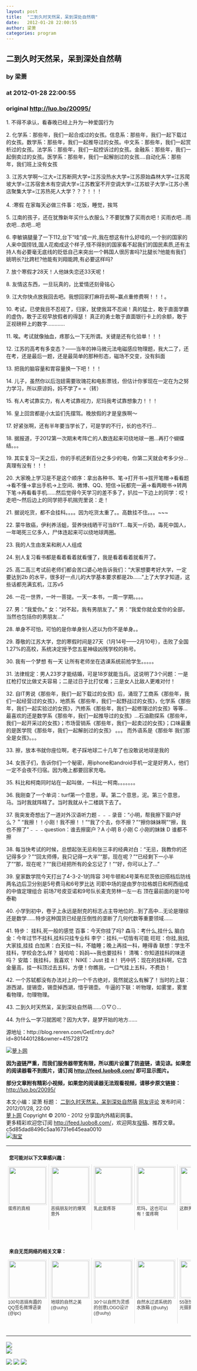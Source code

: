 ```yaml
---
layout: post
title:  "二到久时天然呆，呆到深处自然萌"
date:   2012-01-28 22:00:55
author: 梁萧
categories: program
---
```


## 二到久时天然呆，呆到深处自然萌
### by 梁萧
### at 2012-01-28 22:00:55
### original <http://luo.bo/20095/>

<p>1. 不得不承认，看春晚已经上升为一种爱国行为</p><p>2. 化学系：那些年，我们一起合成过的女孩。信息系：那些年，我们一起下载过的女孩。数学系：那些年，我们一起推导过的女孩。中文系：那些年，我们一起赏析过的女孩。法学系：那些年，我们一起控诉过的女孩。金融系：那些年，我们一起倒卖过的女孩。医学系：那些年，我们一起解剖过的女孩....自动化系：那些年，我们班上没有女孩</p><p>3. 江苏大学啊～江大=江苏断网大学=江苏没热水大学=江苏原始森林大学=江苏爬坡大学=江苏宿舍木有空调大学=江苏教室不开空调大学=江苏蚊子大学=江苏小黑店聚集大学=江苏热死人大学？？？！！！<br> <span></span><br> 4. :寒假 在家每天必做三件事：吃饭，睡觉，挨骂</p><p>5. 江南的孩子，还在犹豫新年买什么衣服么？不要犹豫了买雨衣吧！买雨衣吧…雨衣吧…衣吧…吧</p><p>6. 李敏镐腿量了一下112,台下“哇”成一片,我在想这有什么好哇的,一个别的国家的人来中国捞钱,国人花痴成这个样子,怪不得别的国家看不起我们的国民素质,还有主持人有必要毫无底线的贬低自己来突出一个韩国人很厉害吗?比腿长?他能有我们姚明长?比跨栏?他能有刘翔能跨,有必要这样吗?</p><p>7. 放个寒假才28天！人他妹失恋还33天呢！</p><p>8. 友情这东西，一旦玩真的，比爱情还刻骨铭心</p><p>9. 江大你快点放我回去吧。我想回家打麻将去啊~赢点重修费啊！！！。</p><p>10. 考试，已使我目不忍视了，归家，犹使我耳不忍闻！真的猛士，敢于直面学霸的虚伪，敢于正视早放假者的得瑟！ 真正的勇士敢于直面银行卡上的余额，敢于正视磅秤上的数字…………</p><p>11. 唉。考试就像抽血，疼那么一下无所谓。关键是还有化验单！！！</p><p>12. 江苏的高考有多变态？——当年的神马微元法电磁感应物理题，我大二了，还在考，还是最后一题，还是最简单的那种形态，磁场不交变，没有斜面</p><p>13. 把我的脑容量和胃容量换一下吧！！！</p><p>14. 儿子，虽然你以后泡妞需要玫瑰花和电影票钱，但估计你爹现在一定在为之努力学习，所以原谅妈，妈不学了= =（转）</p><p>15. 有人考试靠实力，有人考试靠视力，尼玛我考试靠想象力！！！</p><p>16. 皇上回宫都是小太监们先摆驾。晚放假的才是皇族啊～</p><p>17. 好紧张啊，还有半年要当学长了，可是学的不行，长的也不行...</p><p>18. 据报道，于2012第一次期末考阵亡的人数连起来可绕地球一圈…再打个蝴蝶结。。。</p><p>19. 其实复习一天之后，你的手机还剩百分之多少的电，你第二天就会考多少分…真理有没有！！！</p><p>20. 大家晚上学习是不是这个顺序：拿出各种书、笔→打开书→拔开笔帽→看看题→看不懂→拿出手机→上空间、微博、QQ、短信→玩都完一遍→看两眼书→转两下笔→再看看手机……然后觉得今天学习的差不多了，扒拉一下边上的同学：哎！走吧～然后边上的同学把手机揣兜里说：走！</p><p>21. 据说吃货，都不会挂科。。。。因为吃货太重了。。高数挂不住。。。~~~</p><p>22. 蒙牛致癌，伊利养活蛆，营养快线晒干可当BYT...每天一斤奶，毒死中国人，一年喝死三亿多人，尸体连起来可以绕地球两圈。</p><p>23. 我的人生由发呆和刷人人组成</p><p>24. 别人复习看书都是看着看着就看懂了，我是看着看着就看开了。</p><p>25. 高二高三考试前老师们都会苦口婆心地告诉我们：“大家想要考好大学，一定要达到2b 的水平，很多好一点儿的大学基本要求都是2b……”上了大学才知道，这些话都充满玄机，江苏v5</p><p>26. 一花一世界，一叶一菩提。一天一本书，一周一学期。。。。</p><p>27. 男：“我爱你。” 女：“对不起，我有男朋友了。” 男：“我爱你就会爱你的全部，当然也包括你的男朋友…”</p><p>28. 单身不可怕，可怕的是你单身别人还以为你不是单身。。</p><p>29. 尊敬的江苏大学，您的寒假时间是27天（1月14号——2月10号），击败了全国1.27%的高校，系统决定授予您五星神级凶残学校的称号。</p><p>30. 我有一个梦想 有一天 让所有老师坐在选课系统前抢学生。。。。。</p><p>31. 法律规定：男人23岁才能结婚，可是18岁就能当兵。这说明了3个问题：一是扛枪打仗比做丈夫容易；二是过日子比打仗难；三是女人比敌人更难对付！</p><p>32. 自IT男说《那些年，我们一起下载过的女孩》后，涌现了工商系《那些年，我们一起经营过的女孩》，地质系《那些年，我们一起野战过的女孩》，化学系《那些年，我们一起实验过的女孩》，汽修系《那些年，我们一起修理过的女孩》等等...最喜欢的还是数学系《那些年，我们一起推导过的女孩》...石油勘探系《那些年，我们一起开采过的女孩》；市场营销系《那些年，我们一起卖过的女孩》；口味最重的是医学院《那些年，我们一起解剖过的女孩》 。。。 而外语系是《那些年 我们那全是女孩》。。。</p><p>33. 擦，放本书就你座位啊，老子踩地球二十几年了也没敢说地球是我的</p><p>34. 女孩子们，告诉你们一个秘密，用iphone和android手机一定是好男人，他们一定不会夜不归宿。因为晚上都要回家充电。</p><p>35. 科比和柯南同时站在一起叫做，一科比一柯南。。。。。。。</p><p>36. 我刚查了一个单词：turf第一个意思，草。第二个意思，泥。第三个意思，马。当时我就阵精了。当时我就从十二楼跳下去了。</p><p>37. 我突发奇想出了一道对外汉语听力题﹣﹣﹣录音：“小明，帮我擦下窗户好么？＂“我擦！！小刚！我不擦！！”“我了个去，你不擦？”“擦你妹妹啊”“擦，我也不擦了”﹣﹣﹣question：谁去擦窗户？A 小明 B 小刚 C 小刚的妹妹 D 谁都不擦</p><p>38. 每当快考试的时候，总想起张无忌和张三丰的经典对白：“无忌，我教你的还记得多少？”“回太师傅，我只记得一大半”“那，现在呢？”“已经剩下一小半了”“那，现在呢？”“我已经把所有的全忘记了！”“好，你可以上了…”</p><p>39. 皇家数学院今天打出了4-3-2-1的阵容 3号牛顿和4号莱布尼茨依旧搭档后防线 两名边后卫分别是5号费马和6号罗比达 司职中场的是由罗尔拉格朗日和柯西组成的中值定理组合 前场7号皮亚诺和9号队长麦克劳林一左一右 顶在最前面的是10号泰勒</p><p>40. 小学到初中，卷子上永远是耐克的标志占主导地位的…到了高中…无论是理综还是数学……特步这种国货已经是压倒性的垄断了几何代数等重要领域……</p><p>41. 特步： 挂科,死一般的感觉 百事：今天你挂了吗? 森马：考什么,挂什么 脑白金：今年过节不挂科,挂科只挂专业科 李宁：挂科,一切皆有可能 旺旺：你挂,我挂,大家挂,挂挂 白加黑：白天挂一科，不瞌睡；晚上再挂一科，睡得香 联想：学生不挂科，学校会怎么样？ 娃哈哈：妈妈~~我也要挂科！ 清嘴：你知道挂科的味道吗？ 安踏：我挂科，我喜欢！ NIKE：Just 挂 it！ 钙中钙：现在的挂科啊，它含金量高，挂一科顶过去五科，方便！你瞧我，一口气挂上五科，不费劲！</p><p>42. 一个苏轼都没有办法对上的一个千古绝对，竟然就这么有解了！当时的上联：游西湖，提锡壶，锡壶掉西湖，惜乎锡壶。 牛逼的下联：听物理，如雾里，雾里看物理，勿理物理。</p><p>43. 二到久时天然呆，呆到深处自然萌……⊙▽⊙…</p><p>44. 为什么一学习就困呢？因为大学，是梦开始的地方......</p><p>源地址：http://blog.renren.com/GetEntry.do?id=801440128&amp;owner=415728172</p><p><a title="萝卜网" href="http://dulei.si/files/2012/01/28/a96b65a721e561e1e3de768ac819ffbb.p_large_31gA_18eb00005ddc5c42.jpg"><img title="萝卜网" src="http://dulei.si/files/2012/01/28/a96b65a721e561e1e3de768ac819ffbb.p_large_31gA_18eb00005ddc5c42.jpg" alt="萝卜网" border="0"></a></p><p><strong>因为盗链严重，而我们服务器带宽有限，所以图片设置了防盗链，请见谅。如果您的阅读器看不到图片，请订阅 <a href="http://feed.luobo8.com/">http://feed.luobo8.com/</a> 即可显示图片。</strong></p><p><strong>部分文章附有精彩小视频，如果您的阅读器无法观看视频，请移步原文链接：</strong> <a href="http://luo.bo/20095/" title="二到久时天然呆，呆到深处自然萌">http://luo.bo/20095/</a></p> 本文小编：梁萧 标题： <a href="http://luo.bo/20095/" title="二到久时天然呆，呆到深处自然萌">二到久时天然呆，呆到深处自然萌</a> <a href="http://luo.bo/20095/#comments" title="to the comments">网友评论</a> 发布时间：2012/01/28, 22:00 <br> <a href="http://luo.bo/" title="萝卜网 - 人人都是艺术家">萝卜网</a> Copyright © 2010 - 2012 分享国内外精彩网事。<br> 更多精彩欢迎您订阅 <a href="http://feed.luobo8.com/">http://feed.luobo8.com/</a>，欢迎网友<a href="http://luo.bo/delivery/">投稿</a>、推荐文章。<br> c5d85dad8496c5aa16731e645eaa0010<br><a href="http://8.nf/1100" title="淘宝"><img src="http://dulei.si/files/2011/08/25/69cb3ea317a32c4e6143e665fdb20b14.300-250.jpg" alt="淘宝" border="0"></a><br><table cellspacing="0" cellpadding="3" border="0" style="clear:both"><tr><td colspan="5"><b><font size="-1" style="display:block!important;padding:20px 0 5px!important">您可能对以下文章感兴趣：</font></b></td></tr><tr><td width="106" valign="top" style="padding:5px!important;margin:0!important"> <a title="蛋疼的真相" style="text-decoration:none!important" href="http://app.wumii.com/ext/redirect.htm?url=http%3A%2F%2Fluo.bo%2F4023%2F&amp;from=http%3A%2F%2Fluo.bo%2F20095%2F"> <img style="margin:0!important;padding:2px!important;border:1px solid #dddddd!important;width:100px!important;height:100px!important" src="http://static.wumii.com/site_images/2011/01/04/1791946.jpg" width="100px" height="100px"><br> <font size="-1" color="#333333" style="display:block!important;line-height:15px!important;width:106px!important;font:12px/15px arial!important;height:60px!important;margin:3px 0 0 0!important;padding:0!important;overflow:hidden!important">蛋疼的真相</font> </a></td><td width="106" valign="top" style="padding:5px!important;margin:0!important;border-left:1px solid #dddddd!important"> <a title="恶搞朋友时的爆笑意外" style="text-decoration:none!important" href="http://app.wumii.com/ext/redirect.htm?url=http%3A%2F%2Fluo.bo%2F187%2F&amp;from=http%3A%2F%2Fluo.bo%2F20095%2F"> <img style="margin:0!important;padding:2px!important;border:1px solid #dddddd!important;width:100px!important;height:100px!important" src="http://static.wumii.com/site_images/2011/06/30/15198294.jpg" width="100px" height="100px"><br> <font size="-1" color="#333333" style="display:block!important;line-height:15px!important;width:106px!important;font:12px/15px arial!important;height:60px!important;margin:3px 0 0 0!important;padding:0!important;overflow:hidden!important">恶搞朋友时的爆笑意外</font> </a></td><td width="106" valign="top" style="padding:5px!important;margin:0!important;border-left:1px solid #dddddd!important"> <a title="乳此蛋疼哥" style="text-decoration:none!important" href="http://app.wumii.com/ext/redirect.htm?url=http%3A%2F%2Fluo.bo%2F3508%2F&amp;from=http%3A%2F%2Fluo.bo%2F20095%2F"> <img style="margin:0!important;padding:2px!important;border:1px solid #dddddd!important;width:100px!important;height:100px!important" src="http://static.wumii.com/site_images/2011/02/25/2933811.jpg" width="100px" height="100px"><br> <font size="-1" color="#333333" style="display:block!important;line-height:15px!important;width:106px!important;font:12px/15px arial!important;height:60px!important;margin:3px 0 0 0!important;padding:0!important;overflow:hidden!important">乳此蛋疼哥</font> </a></td><td width="106" valign="top" style="padding:5px!important;margin:0!important;border-left:1px solid #dddddd!important"> <a title="尼玛，这也可以有！蛋疼啊" style="text-decoration:none!important" href="http://app.wumii.com/ext/redirect.htm?url=http%3A%2F%2Fluo.bo%2F12314%2F&amp;from=http%3A%2F%2Fluo.bo%2F20095%2F"> <img style="margin:0!important;padding:2px!important;border:1px solid #dddddd!important;width:100px!important;height:100px!important" src="http://static.wumii.com/site_images/2011/08/09/21755616.jpg" width="100px" height="100px"><br> <font size="-1" color="#333333" style="display:block!important;line-height:15px!important;width:106px!important;font:12px/15px arial!important;height:60px!important;margin:3px 0 0 0!important;padding:0!important;overflow:hidden!important">尼玛，这也可以有！蛋疼啊</font> </a></td><td width="106" valign="top" style="padding:5px!important;margin:0!important;border-left:1px solid #dddddd!important"> <a title="这群男人有多蛋疼" style="text-decoration:none!important" href="http://app.wumii.com/ext/redirect.htm?url=http%3A%2F%2Fluo.bo%2F12113%2F&amp;from=http%3A%2F%2Fluo.bo%2F20095%2F"> <img style="margin:0!important;padding:2px!important;border:1px solid #dddddd!important;width:100px!important;height:100px!important" src="http://static.wumii.com/site_images/2011/08/05/21119281.jpg" width="100px" height="100px"><br> <font size="-1" color="#333333" style="display:block!important;line-height:15px!important;width:106px!important;font:12px/15px arial!important;height:60px!important;margin:3px 0 0 0!important;padding:0!important;overflow:hidden!important">这群男人有多蛋疼</font> </a></td></tr> <td><br><tr><td colspan="5"><b><font size="-1" style="display:block!important;padding:20px 0 5px!important">来自无觅网络的相关文章：</font></b></td></tr><tr><td width="106" valign="top" style="padding:5px!important;margin:0!important"> <a title="100句恶搞有趣的QQ签名微博语录" style="text-decoration:none!important" href="http://app.wumii.com/ext/redirect.htm?url=http%3A%2F%2Fwww.ipc.me%2Fqq-qianming-20110725.html&amp;from=http%3A%2F%2Fluo.bo%2F20095%2F"> <img style="margin:0!important;padding:2px!important;border:1px solid #dddddd!important;width:100px!important;height:100px!important" src="http://static.wumii.com/site_images/2011/07/25/18903755.jpg" width="100px" height="100px"><br> <font size="-1" color="#333333" style="display:block!important;line-height:15px!important;width:106px!important;font:12px/15px arial!important;height:60px!important;margin:3px 0 0 0!important;padding:0!important;overflow:hidden!important">100句恶搞有趣的QQ签名微博语录 (@ipc)</font> </a></td><td width="106" valign="top" style="padding:5px!important;margin:0!important;border-left:1px solid #dddddd!important"> <a title="地球的自然之美" style="text-decoration:none!important" href="http://app.wumii.com/ext/redirect.htm?url=http%3A%2F%2Fuuhy.com%2Fhtml%2F16664.html&amp;from=http%3A%2F%2Fluo.bo%2F20095%2F"> <img style="margin:0!important;padding:2px!important;border:1px solid #dddddd!important;width:100px!important;height:100px!important" src="http://static.wumii.com/site_images/2011/03/22/4032476.jpg" width="100px" height="100px"><br> <font size="-1" color="#333333" style="display:block!important;line-height:15px!important;width:106px!important;font:12px/15px arial!important;height:60px!important;margin:3px 0 0 0!important;padding:0!important;overflow:hidden!important">地球的自然之美 (@uuhy)</font> </a></td><td width="106" valign="top" style="padding:5px!important;margin:0!important;border-left:1px solid #dddddd!important"> <a title="30个以自然为灵感的创意LOGO设计" style="text-decoration:none!important" href="http://app.wumii.com/ext/redirect.htm?url=http%3A%2F%2Fuuhy.com%2Fhtml%2F17283.html&amp;from=http%3A%2F%2Fluo.bo%2F20095%2F"> <img style="margin:0!important;padding:2px!important;border:1px solid #dddddd!important;width:100px!important;height:100px!important" src="http://static.wumii.com/site_images/2011/04/22/6150094.jpg" width="100px" height="100px"><br> <font size="-1" color="#333333" style="display:block!important;line-height:15px!important;width:106px!important;font:12px/15px arial!important;height:60px!important;margin:3px 0 0 0!important;padding:0!important;overflow:hidden!important">30个以自然为灵感的创意LOGO设计 (@uuhy)</font> </a></td><td width="106" valign="top" style="padding:5px!important;margin:0!important;border-left:1px solid #dddddd!important"> <a title="自然水过滤系统的水族箱" style="text-decoration:none!important" href="http://app.wumii.com/ext/redirect.htm?url=http%3A%2F%2Fuuhy.com%2F%3Fp%3D519&amp;from=http%3A%2F%2Fluo.bo%2F20095%2F"> <img style="margin:0!important;padding:2px!important;border:1px solid #dddddd!important;width:100px!important;height:100px!important" src="http://static.wumii.com/site_images/2011/03/22/4011289.jpg" width="100px" height="100px"><br> <font size="-1" color="#333333" style="display:block!important;line-height:15px!important;width:106px!important;font:12px/15px arial!important;height:60px!important;margin:3px 0 0 0!important;padding:0!important;overflow:hidden!important">自然水过滤系统的水族箱 (@uuhy)</font> </a></td><td width="106" valign="top" style="padding:5px!important;margin:0!important;border-left:1px solid #dddddd!important"> <a title="55张惊人的自然风光摄影" style="text-decoration:none!important" href="http://app.wumii.com/ext/redirect.htm?url=http%3A%2F%2Fuuhy.com%2Fhtml%2F13743.html&amp;from=http%3A%2F%2Fluo.bo%2F20095%2F"> <img style="margin:0!important;padding:2px!important;border:1px solid #dddddd!important;width:100px!important;height:100px!important" src="http://static.wumii.com/site_images/2011/03/22/4021124.jpg" width="100px" height="100px"><br> <font size="-1" color="#333333" style="display:block!important;line-height:15px!important;width:106px!important;font:12px/15px arial!important;height:60px!important;margin:3px 0 0 0!important;padding:0!important;overflow:hidden!important">55张惊人的自然风光摄影 (@uuhy)</font> </a></td></tr><tr><td colspan="5" align="right"> <a style="text-decoration:none!important" href="http://www.wumii.com/widget/relatedItems.htm" title="无觅相关文章插件"> <font size="-1" color="#bbbbbb" style="display:block!important;font-family:arial!important;padding:5px 0!important;font-size:12px!important;color:#bbb!important">无觅</font> </a></td></tr></td></table>
<p><a href="http://feedads.g.doubleclick.net/~a/c8M6spPluQuP5fazdoTJc3TyaJo/0/da"><img src="http://feedads.g.doubleclick.net/~a/c8M6spPluQuP5fazdoTJc3TyaJo/0/di" border="0" ismap></a><br>
<a href="http://feedads.g.doubleclick.net/~a/c8M6spPluQuP5fazdoTJc3TyaJo/1/da"><img src="http://feedads.g.doubleclick.net/~a/c8M6spPluQuP5fazdoTJc3TyaJo/1/di" border="0" ismap></a></p><div>
<a href="http://feeds.feedburner.com/~ff/tamd?a=Od5VdO_Y44A:i8J0Pew5k3I:yIl2AUoC8zA"><img src="http://feeds.feedburner.com/~ff/tamd?d=yIl2AUoC8zA" border="0"></a> <a href="http://feeds.feedburner.com/~ff/tamd?a=Od5VdO_Y44A:i8J0Pew5k3I:qj6IDK7rITs"><img src="http://feeds.feedburner.com/~ff/tamd?d=qj6IDK7rITs" border="0"></a> <a href="http://feeds.feedburner.com/~ff/tamd?a=Od5VdO_Y44A:i8J0Pew5k3I:-BTjWOF_DHI"><img src="http://feeds.feedburner.com/~ff/tamd?i=Od5VdO_Y44A:i8J0Pew5k3I:-BTjWOF_DHI" border="0"></a>
</div>
